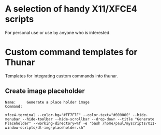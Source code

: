# A selection of handy X11/XFCE4 scripts

For personal use or use by anyone who is interested.

# Custom command templates for Thunar

Templates for integrating custom commands into thunar.

## Create image placeholder

~~~~~~~~~~~~~~
Name:     Generate a place holder image
Command:  

xfce4-terminal --color-bg="#FF7F7F" --color-text="#000000" --hide-menubar --hide-toolbar --hide-scrollbar --drop-down --title "Generate Placeholder" --working-directory=%f -e "bash /home/paul/myscripts/X11-window-scripts/dl-img-placeholder.sh"
~~~~~~~~~~~~~~

